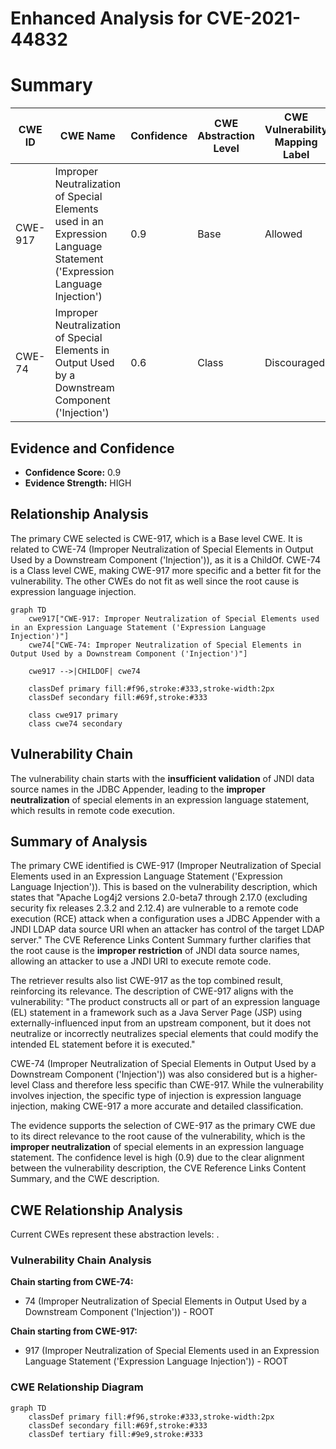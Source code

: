 # Enhanced Analysis for CVE-2021-44832

# Summary
| CWE ID | CWE Name | Confidence | CWE Abstraction Level | CWE Vulnerability Mapping Label | CWE-Vulnerability Mapping Notes |
|---|---|---|---|---|---|
| CWE-917 | Improper Neutralization of Special Elements used in an Expression Language Statement ('Expression Language Injection') | 0.9 | Base | Allowed | Primary CWE |
| CWE-74 | Improper Neutralization of Special Elements in Output Used by a Downstream Component ('Injection') | 0.6 | Class | Discouraged | Secondary Candidate |

## Evidence and Confidence

*   **Confidence Score:** 0.9
*   **Evidence Strength:** HIGH

## Relationship Analysis
The primary CWE selected is CWE-917, which is a Base level CWE. It is related to CWE-74 (Improper Neutralization of Special Elements in Output Used by a Downstream Component ('Injection')), as it is a ChildOf. CWE-74 is a Class level CWE, making CWE-917 more specific and a better fit for the vulnerability. The other CWEs do not fit as well since the root cause is expression language injection.

```mermaid
graph TD
    cwe917["CWE-917: Improper Neutralization of Special Elements used in an Expression Language Statement ('Expression Language Injection')"]
    cwe74["CWE-74: Improper Neutralization of Special Elements in Output Used by a Downstream Component ('Injection')"]

    cwe917 -->|CHILDOF| cwe74
    
    classDef primary fill:#f96,stroke:#333,stroke-width:2px
    classDef secondary fill:#69f,stroke:#333
    
    class cwe917 primary
    class cwe74 secondary
```

## Vulnerability Chain
The vulnerability chain starts with the **insufficient validation** of JNDI data source names in the JDBC Appender, leading to the **improper neutralization** of special elements in an expression language statement, which results in remote code execution.

## Summary of Analysis
The primary CWE identified is CWE-917 (Improper Neutralization of Special Elements used in an Expression Language Statement ('Expression Language Injection')). This is based on the vulnerability description, which states that "Apache Log4j2 versions 2.0-beta7 through 2.17.0 (excluding security fix releases 2.3.2 and 2.12.4) are vulnerable to a remote code execution (RCE) attack when a configuration uses a JDBC Appender with a JNDI LDAP data source URI when an attacker has control of the target LDAP server." The CVE Reference Links Content Summary further clarifies that the root cause is the **improper restriction** of JNDI data source names, allowing an attacker to use a JNDI URI to execute remote code.

The retriever results also list CWE-917 as the top combined result, reinforcing its relevance. The description of CWE-917 aligns with the vulnerability: "The product constructs all or part of an expression language (EL) statement in a framework such as a Java Server Page (JSP) using externally-influenced input from an upstream component, but it does not neutralize or incorrectly neutralizes special elements that could modify the intended EL statement before it is executed."

CWE-74 (Improper Neutralization of Special Elements in Output Used by a Downstream Component ('Injection')) was also considered but is a higher-level Class and therefore less specific than CWE-917. While the vulnerability involves injection, the specific type of injection is expression language injection, making CWE-917 a more accurate and detailed classification.

The evidence supports the selection of CWE-917 as the primary CWE due to its direct relevance to the root cause of the vulnerability, which is the **improper neutralization** of special elements in an expression language statement. The confidence level is high (0.9) due to the clear alignment between the vulnerability description, the CVE Reference Links Content Summary, and the CWE description.


## CWE Relationship Analysis

Current CWEs represent these abstraction levels: .


### Vulnerability Chain Analysis

**Chain starting from CWE-74:**
- 74 (Improper Neutralization of Special Elements in Output Used by a Downstream Component ('Injection')) - ROOT


**Chain starting from CWE-917:**
- 917 (Improper Neutralization of Special Elements used in an Expression Language Statement ('Expression Language Injection')) - ROOT



### CWE Relationship Diagram

```mermaid
graph TD
    classDef primary fill:#f96,stroke:#333,stroke-width:2px
    classDef secondary fill:#69f,stroke:#333
    classDef tertiary fill:#9e9,stroke:#333
```